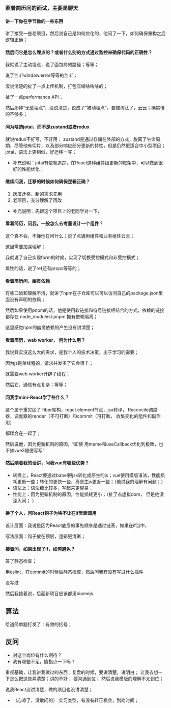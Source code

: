 

### 照着简历问的面试，主要是聊天

#### 讲一下你在字节做的一些东西

讲了接受一些老项目，然后说自己是如何优化的，他问了一下，如何确保重构之后逻辑正确；

#### 然后问它是怎么埋点的？或者什么别的方式通过监控来确保代码的正确性？

我就说了主动埋点，说了面包屑的路径；等等；

说了监听window.error等等的监听；

没说清楚的扯了一点上传机制，打包压缩啥啥啥的；

扯了一点performance API；

然后那种“无感埋点”，没说清楚，说成了“被动埋点”，要被淘汰了，云云；确实懂的不够多；

#### 问为啥选jotai，而不是zustand或者redux

就说redux不好写，不好用；
zustand是通过存储在外部的方式，脱离了生命周期，尽管他有切片，以及部分响应部分更新的特性，但是仍然更适合中小型项目；
jotai，语法上更相似，好迁移一写；


- 补充说明：jotai有依赖追踪，在React这种组件级更新的框架中，可以做到很好的性能优化；

#### 继续问我，迁移的时候如何确保逻辑正确？

1. 灰度迁移，新的需求先用
2. 老项目，充分理解了再改

- 补充说明：先跟这个项目上的老同学对一下，

#### 看着简历，问我，一般怎么去考量设计一个组件？

这个真不会，不懂他在问什么；说了点通用组件和业务组件云云；

这里需要加深理解；

我就说了自己实现form的时候，实现了切换受控模式和非受控模式；

属性的话，说了ref还有props等等的；

#### 看着简历问，幽灵依赖

有些口齿和理解不清，就讲了npm在子仓库可以可以访问自己的package.json里面没有声明的依赖；

然后如果使用pnpm的话，他是使用软链接和符号链接相结合的方式，依赖的链接都存在 node_modules/.pnpm 
拥有依赖隔离；

这里感觉npm的幽灵依赖的产生没有讲清楚；

#### 看着简历，web worker， 问为什么用？

我说其实没这么大的需求，是我个人的技术决策，出于学习的需要；

因为js是单线程的，请求并发多了它会很卡；

就需要web worker开辟子线程；

然后它，通信有点复杂；等等；

#### 问我学mini-React学了些什么？

这个属于重灾区了
fiber架构，react element节点，jsx转译， Reconcile调度器，调度器的render（不可打断）和commit（可打断， 收集变化的组件和副作用）

都糅合在一起了；

然后说他，因为更新机制的原因，“即使 用memo和useCallback优化到极致，也不如vue3随便写写”


#### 然后顺着我的话讲，问我vue有哪些优势？

- 转换上，React要通过babel把jsx转化成原生的js；vue使用模版语法，性能损耗更低一些；转化的更快一些，离原生js更近一些；（他说我的理解有问题；）
- 语法上：语法糖比较多，写起来更容易；
- 性能上：因为更新机制的原因，性能损耗更小；（扯了点虚拟dom， 但是他没深入问； ）


#### 换了个人，问React钩子为啥不让在if里面调用

设计层面：我说是因为React底层的事先顺序是通过链表，如果在if当中，

写法层面：钩子放在顶层，逻辑更清晰；

#### 接着问，如果出现了if，如何避免？

答了静态检查；

用eslint，在commit的时候做静态检查，然后问我有没有写过什么插件

没写过

然后我接着说，后面新项目应该都用biomejs

## 算法

给道简单题打发了：有效的括号；

## 反问

- 对这个岗位有什么期待？
- 我有哪些不足，能指点一下吗？

重视基础，让我讲我做过的东西；复盘的时候，要讲清楚，讲明白；
让我去想一下怎么把这些弄清楚；讲的不好；
要沟通到位；
然后说我模版的理解不太到位；

说我React没讲清楚，做的项目也没讲清楚；

- （心凉了，没敢问的） 实习类型，有没有转正机会，到岗时间；